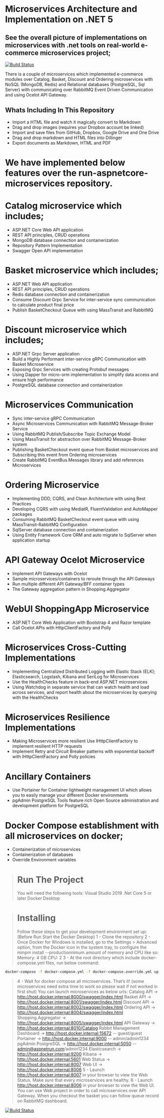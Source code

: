# Microservices Architecture and Implementation on .NET 5
## See the overall picture of implementations on microservices with .net tools on real-world e-commerce microservices project;


[![Build Status](https://user-images.githubusercontent.com/1147445/110304529-c5b70180-800c-11eb-832b-a2751b5bda76.png)](https://www.linkedin.com/in/ruhollah-jafari/)

There is a couple of microservices which implemented e-commerce modules over Catalog, Basket, Discount and Ordering microservices with NoSQL (MongoDB, Redis) and Relational databases (PostgreSQL, Sql Server) with communicating over RabbitMQ Event Driven Communication and using Ocelot API Gateway.

## Whats Including In This Repository

- Import a HTML file and watch it magically convert to Markdown
- Drag and drop images (requires your Dropbox account be linked)
- Import and save files from GitHub, Dropbox, Google Drive and One Drive
- Drag and drop markdown and HTML files into Dillinger
- Export documents as Markdown, HTML and PDF

# We have implemented below features over the run-aspnetcore-microservices repository.

 # Catalog microservice which includes;
- ASP.NET Core Web API application
- REST API principles, CRUD operations
- MongoDB database connection and containerization
- Repository Pattern Implementation
- Swagger Open API implementation

# Basket microservice which includes;
- ASP.NET Web API application
- REST API principles, CRUD operations
- Redis database connection and containerization
- Consume Discount Grpc Service for inter-service sync communication to calculate product final price
- Publish BasketCheckout Queue with using MassTransit and RabbitMQ

# Discount microservice which includes;
- ASP.NET Grpc Server application
- Build a Highly Performant inter-service gRPC Communication with Basket Microservice
- Exposing Grpc Services with creating Protobuf messages
- Using Dapper for micro-orm implementation to simplify data access and ensure high performance
- PostgreSQL database connection and containerization


# Microservices Communication
- Sync inter-service gRPC Communication
- Async Microservices Communication with RabbitMQ Message-Broker Service
- Using RabbitMQ Publish/Subscribe Topic Exchange Model
- Using MassTransit for abstraction over RabbitMQ Message-Broker system
- Publishing BasketCheckout event queue from Basket microservices and Subscribing this event from Ordering microservices
- Create RabbitMQ EventBus.Messages library and add references Microservices


# Ordering Microservice
- Implementing DDD, CQRS, and Clean Architecture with using Best Practices
- Developing CQRS with using MediatR, FluentValidation and AutoMapper packages
- Consuming RabbitMQ BasketCheckout event queue with using MassTransit-RabbitMQ Configuration
- SqlServer database connection and containerization
- Using Entity Framework Core ORM and auto migrate to SqlServer when application startup


# API Gateway Ocelot Microservice
- Implement API Gateways with Ocelot
- Sample microservices/containers to reroute through the API Gateways
- Run multiple different API Gateway/BFF container types
- The Gateway aggregation pattern in Shopping.Aggregator


# WebUI ShoppingApp Microservice
- ASP.NET Core Web Application with Bootstrap 4 and Razor template
- Call Ocelot APIs with HttpClientFactory and Polly

# Microservices Cross-Cutting Implementations
- Implementing Centralized Distributed Logging with Elastic Stack (ELK); Elasticsearch, Logstash, Kibana and SeriLog for Microservices
- Use the HealthChecks feature in back-end ASP.NET microservices
- Using Watchdog in separate service that can watch health and load across services, and report health about the microservices by querying with the HealthChecks

# Microservices Resilience Implementations
- Making Microservices more resilient Use IHttpClientFactory to implement resilient HTTP requests
- Implement Retry and Circuit Breaker patterns with exponential backoff with IHttpClientFactory and Polly policies

# Ancillary Containers
- Use Portainer for Container lightweight management UI which allows you to easily manage your different Docker environments
- pgAdmin PostgreSQL Tools feature rich Open Source administration and development platform for PostgreSQL

# Docker Compose establishment with all microservices on docker;
- Containerization of microservices
- Containerization of databases
- Override Environment variables
  

> # Run The Project
> You will need the following tools:
> Visual Studio 2019
> .Net Core 5 or later
> Docker Desktop

> # Installing
> Follow these steps to get your development environment set up: (Before Run Start the Docker Desktop)
> 1 - Clone the repository
2 - Once Docker for Windows is installed, go to the Settings > Advanced option, from the Docker icon in the system tray, to configure the minpm install --productionnimum amount of memory and CPU like so:
Memory: 4 GB
CPU: 2
3 -  At the root directory which include docker-compose.yml files, run below command:
```sh
docker-compose -f docker-compose.yml -f docker-compose.override.yml up -d
```
>4 - Wait for docker compose all microservices. That’s it! (some microservices need extra time to work so please wait if not worked in first shut)
You can launch microservices as below urls:
Catalog API -> http://host.docker.internal:8000/swagger/index.html
Basket API -> http://host.docker.internal:8001/swagger/index.html
Discount API -> http://host.docker.internal:8002/swagger/index.html
Ordering API -> http://host.docker.internal:8004/swagger/index.html
Shopping.Aggregator -> http://host.docker.internal:8005/swagger/index.html
API Gateway -> http://host.docker.internal:8010/Catalog
Rabbit Management Dashboard -> http://host.docker.internal:15672 -- guest/guest
Portainer -> http://host.docker.internal:9000 -- admin/admin1234
pgAdmin PostgreSQL -> http://host.docker.internal:5050 -- admin@aspnetrun.com/admin1234
Elasticsearch -> http://host.docker.internal:9200
Kibana -> http://host.docker.internal:5601
Web Status -> http://host.docker.internal:8007
Web UI -> http://host.docker.internal:8006
5 - Launch http://host.docker.internal:8007 in your browser to view the Web Status. Make sure that every microservices are healthy.
6 - Launch http://host.docker.internal:8006 in your browser to view the Web UI. You can use Web project in order to call microservices over API Gateway. When you checkout the basket you can follow queue record on RabbitMQ dashboard.

[![Build Status](https://user-images.githubusercontent.com/1147445/81381837-08226000-9116-11ea-9489-82645b8dbfc4.png)](https://www.linkedin.com/in/ruhollah-jafari/)
